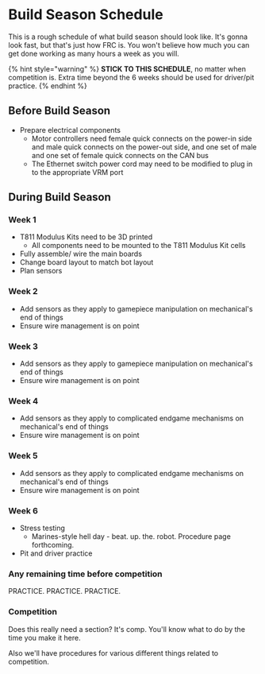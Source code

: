 # Build Season Schedule

This is a rough schedule of what build season should look like. It's gonna look fast, but that's just how FRC is. You won't believe how much you can get done working as many hours a week as you will.

{% hint style="warning" %}
**STICK TO THIS SCHEDULE**, no matter when competition is. Extra time beyond the 6 weeks should be used for driver/pit practice.
{% endhint %}

## Before Build Season

* Prepare electrical components
  * Motor controllers need female quick connects on the power-in side and male quick connects on the power-out side, and one set of male and one set of female quick connects on the CAN bus
  * The Ethernet switch power cord may need to be modified to plug in to the appropriate VRM port

## During Build Season

### Week 1

* T811 Modulus Kits need to be 3D printed
  * All components need to be mounted to the T811 Modulus Kit cells
* Fully assemble/ wire the main boards
* Change board layout to match bot layout
* Plan sensors

### Week 2

* Add sensors as they apply to gamepiece manipulation on mechanical's end of things
* Ensure wire management is on point

### Week 3

* Add sensors as they apply to gamepiece manipulation on mechanical's end of things
* Ensure wire management is on point

### Week 4

* Add sensors as they apply to complicated endgame mechanisms on mechanical's end of things
* Ensure wire management is on point

### Week 5

* Add sensors as they apply to complicated endgame mechanisms on mechanical's end of things
* Ensure wire management is on point

### Week 6

* Stress testing
  * Marines-style hell day - beat. up. the. robot. Procedure page forthcoming.
* Pit and driver practice

### Any remaining time before competition

PRACTICE. PRACTICE. PRACTICE.

### Competition

Does this really need a section? It's comp. You'll know what to do by the time you make it here.

Also we'll have procedures for various different things related to competition.

